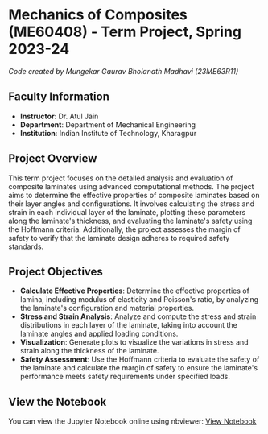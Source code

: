 # Mechanics of Composites (ME60408) - Term Project, Spring 2023-24

*Code created by Mungekar Gaurav Bholanath Madhavi (23ME63R11)*

## Faculty Information
- **Instructor**: Dr. Atul Jain
- **Department**: Department of Mechanical Engineering
- **Institution**: Indian Institute of Technology, Kharagpur

## Project Overview
This term project focuses on the detailed analysis and evaluation of composite laminates using advanced computational methods. The project aims to determine the effective properties of composite laminates based on their layer angles and configurations. It involves calculating the stress and strain in each individual layer of the laminate, plotting these parameters along the laminate's thickness, and evaluating the laminate's safety using the Hoffmann criteria. Additionally, the project assesses the margin of safety to verify that the laminate design adheres to required safety standards.

## Project Objectives
- **Calculate Effective Properties**: Determine the effective properties of lamina, including modulus of elasticity and Poisson's ratio, by analyzing the laminate's configuration and material properties.
- **Stress and Strain Analysis**: Analyze and compute the stress and strain distributions in each layer of the laminate, taking into account the laminate angles and applied loading conditions.
- **Visualization**: Generate plots to visualize the variations in stress and strain along the thickness of the laminate.
- **Safety Assessment**: Use the Hoffmann criteria to evaluate the safety of the laminate and calculate the margin of safety to ensure the laminate's performance meets safety requirements under specified loads.

## View the Notebook
You can view the Jupyter Notebook online using nbviewer: [View Notebook](https://nbviewer.org/github/LastElectron/Analysis-of-Multi-Ply-Laminates-Using-Classical-Lamination-Theory/blob/main/Laminate-Analysis-CLT.ipynb)
